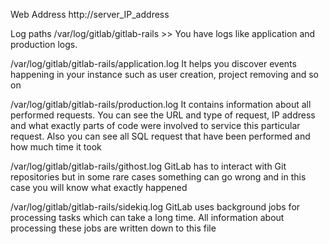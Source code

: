 Web Address
http://server_IP_address

Log paths
/var/log/gitlab/gitlab-rails  >> You have logs like application and production logs.  

/var/log/gitlab/gitlab-rails/application.log
It helps you discover events happening in your instance such as user creation, project removing and so on

/var/log/gitlab/gitlab-rails/production.log
It contains information about all performed requests. You can see the URL and type of request, IP address and what exactly parts of code were involved to service this particular request. Also you can see all SQL request that have been performed and how much time it took

/var/log/gitlab/gitlab-rails/githost.log
GitLab has to interact with Git repositories but in some rare cases something can go wrong and in this case you will know what exactly happened

/var/log/gitlab/gitlab-rails/sidekiq.log
GitLab uses background jobs for processing tasks which can take a long time. All information about processing these jobs are written down to this file
